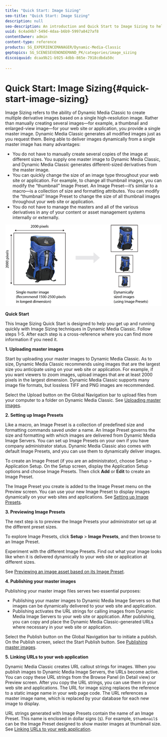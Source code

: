 ```yaml
---
title: "Quick Start: Image Sizing"
seo-title: "Quick Start: Image Sizing"
description: null
seo-description: An introduction and Quick Start to Image Sizing to help you get up and running quickly with Image Sizing techniques.
uuid: 6c4ad4b7-549d-4daa-b6b9-5997a8427af8
contentOwner: admin
content-type: reference
products: SG_EXPERIENCEMANAGER/Dynamic-Media-Classic
geptopics: SG_SCENESEVENONDEMAND_PK/categories/image_sizing
discoiquuid: dcaa9b21-b925-4dbb-865e-7918cdbda50c

---
```


# Quick Start: Image Sizing{#quick-start-image-sizing}

Image Sizing refers to the ability of Dynamic Media Classic to create multiple derivative images based on a single high-resolution image. Rather than manually creating several images—for example, a thumbnail and enlarged-view image—for your web site or application, you provide a single master image. Dynamic Media Classic generates all modified images just as you request them. Being able to deliver images dynamically from a single master image has many advantages:

* You do not have to manually create several copies of the image at different sizes. You supply one master image to Dynamic Media Classic, and Dynamic Media Classic generates different-sized derivatives from the master image. 
* You can quickly change the size of an image type throughout your web site or application. For example, to change all thumbnail images, you can modify the “thumbnail” Image Preset. An Image Preset—it’s similar to a macro—is a collection of size and formatting attributes. You can modify the “thumbnail” Image Preset to change the size of all thumbnail images throughout your web site or application. 
* You do not have to manage the masters and all of the various derivatives in any of your content or asset management systems internally or externally.

![You can create multiple derivative images at different sized from the same high-resolution master file.](/help/assets/is_derivative_sizes_popup.png)

**Quick Start**

This Image Sizing Quick Start is designed to help you get up and running quickly with Image Sizing techniques in Dynamic Media Classic. Follow steps 1-5. After each step is a cross-reference where you can find more information if you need it.

**1. Uploading master images**

Start by uploading your master images to Dynamic Media Classic. As to size, Dynamic Media Classic recommends using images that are the largest size you anticipate using on your web site or application. For example, if you want viewers to zoom images, upload images that are at least 2000 pixels in the largest dimension. Dynamic Media Classic supports many image file formats, but lossless TIFF and PNG images are recommended.

Select the Upload button on the Global Navigation bar to upload files from your computer to a folder on Dynamic Media Classic. See [Uploading master images](uploading-master-images.md#uploading_master_images).

**2. Setting up Image Presets**

Like a macro, an Image Preset is a collection of predefined size and formatting commands saved under a name. An Image Preset governs the size and formatting with which images are delivered from Dynamic Media Image Servers. You can set up Image Presets on your own if you have company administrator status. Dynamic Media Classic also comes with default Image Presets, and you can use them to dynamically deliver images.

To create an Image Preset (if you are an administrator), choose Setup > Application Setup. On the Setup screen, display the Application Setup options and choose Image Presets. Then click **Add** or **Edit** to create an Image Preset.

The Image Preset you create is added to the Image Preset menu on the Preview screen. You can use your new Image Preset to display images dynamically on your web sites and applications. See [Setting up Image Presets](setting-image-presets.md#setting_up_image_presets).

**3. Previewing Image Presets**

The next step is to preview the Image Presets your administrator set up at the different preset sizes.

To explore Image Presets, click **Setup** > **Image Presets**, and then browse to an Image Preset.

Experiment with the different Image Presets. Find out what your image looks like when it is delivered dynamically to your web site or application at different sizes.

See [Previewing an image asset based on its Image Preset](previewing-asset.md#previewing_an_image_asset_based_on_its_image_preset).

**4. Publishing your master images**

Publishing your master image files serves two essential purposes:

* Publishing your master images to Dynamic Media Image Servers so that images can be dynamically delivered to your web site and application.
* Publishing activates the URL strings for calling images from Dynamic Media Image Servers to your web site or application. After publishing, you can copy and place the Dynamic Media Classic-generated URLs where necessary in your web site or application.

Select the Publish button on the Global Navigation bar to initiate a publish. On the Publish screen, select the Start Publish button. See [Publishing master images](publishing-master-images.md#publishing_master_images).

**5. Linking URLs to your web application**

Dynamic Media Classic creates URL callout strings for images. When you publish images to Dynamic Media Image Servers, the URLs become active. You can copy these URL strings from the Browse Panel (in Detail view) or Preview screen. After you copy the URL strings, you can use them in your web site and applications. The URL for image sizing replaces the reference to a static image name in your web page code. The URL references a master image name, which is replaced by your database for each new image to display.

URL strings generated with Image Presets contain the name of an Image Preset. This name is enclosed in dollar signs (`$`). For example, `$thumbnail$` can be the Image Preset designed to show master images at thumbnail size. See [Linking URLs to your web application](linking-urls-web-application.md#linking_urls_to_your_web_application).
